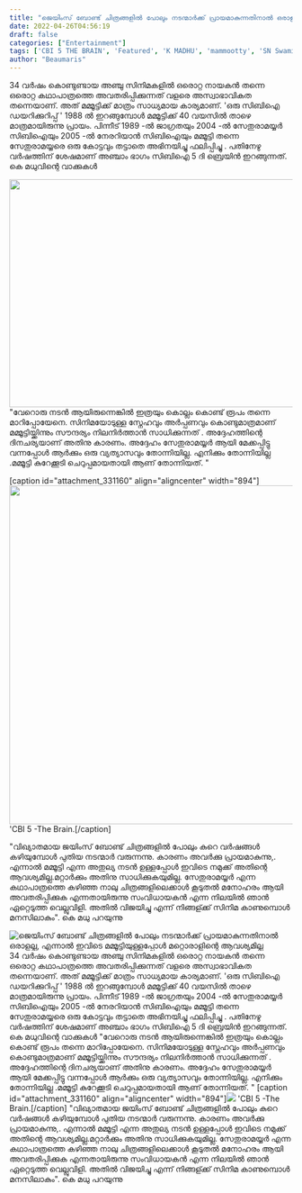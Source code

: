 ```yaml
---
title: "ജെയിംസ് ബോണ്ട് ചിത്രങ്ങളിൽ പോലും നടന്മാർക്ക് പ്രായമാകുന്നതിനാൽ ഒരാളല്ല, എന്നാൽ ഇവിടെ മമ്മൂട്ടിയുള്ളപ്പോൾ മറ്റൊരാളിന്റെ ആവശ്യമില്ല"
date: 2022-04-26T04:56:19
draft: false
categories: ["Entertainment"]
tags: ['CBI 5 THE BRAIN', 'Featured', 'K MADHU', 'mammootty', 'SN Swami']
author: "Beaumaris"
---
```


34 വർഷം കൊണ്ടുണ്ടായ അഞ്ചു സിനിമകളിൽ ഒരൊറ്റ നായകൻ തന്നെ ഒരൊറ്റ കഥാപാത്രത്തെ അവതരിപ്പിക്കുന്നത് വളരെ അസ്വാഭാവികത തന്നെയാണ്. അത് മമ്മൂട്ടിക്ക് മാത്രം സാധ്യമായ കാര്യമാണ്. 'ഒരു സിബിഐ ഡയറിക്കുറിപ്പ് ' 1988 ൽ ഇറങ്ങുമ്പോൾ മമ്മൂട്ടിക്ക് 40 വയസിൽ താഴെ മാത്രമായിരുന്നു പ്രായം. പിന്നീട് 1989 -ൽ ജാഗ്രതയും 2004 -ൽ സേതുരാമയ്യർ സിബിഐയും 2005 -ൽ നേരറിയാൻ സിബിഐയും മമ്മൂട്ടി തന്നെ സേതുരാമയ്യരെ ഒരു കോട്ടവും തട്ടാതെ അഭിനയിച്ചു ഫലിപ്പിച്ചു . പതിനേഴു വർഷത്തിന് ശേഷമാണ് അഞ്ചാം ഭാഗം സിബിഐ 5 ദി ബ്രെയിൻ ഇറങ്ങുന്നത്. കെ മധുവിന്റെ വാക്കുകൾ

<img class="wp-image-331159 aligncenter" src="https://cdn.boolokam.com/articles/2022/04/rgrrgg.jpg" alt="" width="720" height="405" />"വേറൊരു നടൻ ആയിരുന്നെങ്കിൽ ഇത്രയും കൊല്ലം കൊണ്ട് രൂപം തന്നെ മാറിപ്പോയേനെ. സിനിമയോടുള്ള സ്നേഹവും അർപ്പണവും കൊണ്ടുമാത്രമാണ് മമ്മൂട്ടിയ്ക്കിന്നും സൗന്ദര്യം നിലനിർത്താൻ സാധിക്കുന്നത് . അദ്ദേഹത്തിന്റെ ദിനചര്യയാണ് അതിനു കാരണം. അദ്ദേഹം സേതുരാമയ്യർ ആയി മേക്കപ്പിട്ടു വന്നപ്പോൾ ആർക്കും ഒരു വ്യത്യാസവും തോന്നിയില്ല. എനിക്കും തോന്നിയില്ല .മമ്മൂട്ടി കുറേക്കൂടി ചെറുപ്പമായതായി ആണ് തോന്നിയത്. "

[caption id="attachment_331160" align="aligncenter" width="894"]<img class=" wp-image-331160" src="https://cdn.boolokam.com/articles/2022/04/grgrrg-1.jpg" alt="" width="894" height="602" /> 'CBI 5 -The Brain.[/caption]

"വിഖ്യാതമായ ജയിംസ് ബോണ്ട് ചിത്രങ്ങളിൽ പോലും കുറെ വർഷങ്ങൾ കഴിയുമ്പോൾ പുതിയ നടന്മാർ വരുന്നന്നു. കാരണം അവർക്കു പ്രായമാകുന്നു,. എന്നാൽ മമ്മൂട്ടി എന്ന അതുല്യ നടൻ ഉള്ളപ്പോൾ ഇവിടെ നമുക്ക് അതിന്റെ ആവശ്യമില്ല.മറ്റാർക്കും അതിനു സാധിക്കുകയുമില്ല. സേതുരാമയ്യർ എന്ന കഥാപാത്രത്തെ കഴിഞ്ഞ നാലു ചിത്രങ്ങളിലെക്കാൾ കൂടുതൽ മനോഹരം ആയി അവതരിപ്പിക്കുക എന്നതായിരുന്നു സംവിധായകൻ എന്ന നിലയിൽ ഞാൻ ഏറ്റെടുത്ത വെല്ലുവിളി. അതിൽ വിജയിച്ചു എന്ന് നിങ്ങള്ക്ക് സിനിമ കാണുമ്പൊൾ മനസിലാകും". കെ മധു പറയുന്നു


![ജെയിംസ് ബോണ്ട് ചിത്രങ്ങളിൽ പോലും നടന്മാർക്ക് പ്രായമാകുന്നതിനാൽ ഒരാളല്ല, എന്നാൽ ഇവിടെ മമ്മൂട്ടിയുള്ളപ്പോൾ മറ്റൊരാളിന്റെ ആവശ്യമില്ല](https://cdn.boolokam.com/articles/2022/04/rgrrgg.jpg)34 വർഷം കൊണ്ടുണ്ടായ അഞ്ചു സിനിമകളിൽ ഒരൊറ്റ നായകൻ തന്നെ ഒരൊറ്റ കഥാപാത്രത്തെ അവതരിപ്പിക്കുന്നത് വളരെ അസ്വാഭാവികത തന്നെയാണ്. അത് മമ്മൂട്ടിക്ക് മാത്രം സാധ്യമായ കാര്യമാണ്. 'ഒരു സിബിഐ ഡയറിക്കുറിപ്പ് ' 1988 ൽ ഇറങ്ങുമ്പോൾ മമ്മൂട്ടിക്ക് 40 വയസിൽ താഴെ മാത്രമായിരുന്നു പ്രായം. പിന്നീട് 1989 -ൽ ജാഗ്രതയും 2004 -ൽ സേതുരാമയ്യർ സിബിഐയും 2005 -ൽ നേരറിയാൻ സിബിഐയും മമ്മൂട്ടി തന്നെ സേതുരാമയ്യരെ ഒരു കോട്ടവും തട്ടാതെ അഭിനയിച്ചു ഫലിപ്പിച്ചു . പതിനേഴു വർഷത്തിന് ശേഷമാണ് അഞ്ചാം ഭാഗം സിബിഐ 5 ദി ബ്രെയിൻ ഇറങ്ങുന്നത്. കെ മധുവിന്റെ വാക്കുകൾ "വേറൊരു നടൻ ആയിരുന്നെങ്കിൽ ഇത്രയും കൊല്ലം കൊണ്ട് രൂപം തന്നെ മാറിപ്പോയേനെ. സിനിമയോടുള്ള സ്നേഹവും അർപ്പണവും കൊണ്ടുമാത്രമാണ് മമ്മൂട്ടിയ്ക്കിന്നും സൗന്ദര്യം നിലനിർത്താൻ സാധിക്കുന്നത് . അദ്ദേഹത്തിന്റെ ദിനചര്യയാണ് അതിനു കാരണം. അദ്ദേഹം സേതുരാമയ്യർ ആയി മേക്കപ്പിട്ടു വന്നപ്പോൾ ആർക്കും ഒരു വ്യത്യാസവും തോന്നിയില്ല. എനിക്കും തോന്നിയില്ല .മമ്മൂട്ടി കുറേക്കൂടി ചെറുപ്പമായതായി ആണ് തോന്നിയത്. " [caption id="attachment_331160" align="aligncenter" width="894"]![](https://cdn.boolokam.com/articles/2022/04/grgrrg-1.jpg) 'CBI 5 -The Brain.[/caption] "വിഖ്യാതമായ ജയിംസ് ബോണ്ട് ചിത്രങ്ങളിൽ പോലും കുറെ വർഷങ്ങൾ കഴിയുമ്പോൾ പുതിയ നടന്മാർ വരുന്നന്നു. കാരണം അവർക്കു പ്രായമാകുന്നു,. എന്നാൽ മമ്മൂട്ടി എന്ന അതുല്യ നടൻ ഉള്ളപ്പോൾ ഇവിടെ നമുക്ക് അതിന്റെ ആവശ്യമില്ല.മറ്റാർക്കും അതിനു സാധിക്കുകയുമില്ല. സേതുരാമയ്യർ എന്ന കഥാപാത്രത്തെ കഴിഞ്ഞ നാലു ചിത്രങ്ങളിലെക്കാൾ കൂടുതൽ മനോഹരം ആയി അവതരിപ്പിക്കുക എന്നതായിരുന്നു സംവിധായകൻ എന്ന നിലയിൽ ഞാൻ ഏറ്റെടുത്ത വെല്ലുവിളി. അതിൽ വിജയിച്ചു എന്ന് നിങ്ങള്ക്ക് സിനിമ കാണുമ്പൊൾ മനസിലാകും". കെ മധു പറയുന്നു
